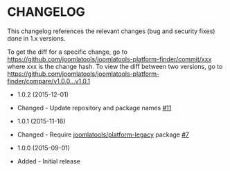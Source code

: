 CHANGELOG
=========

This changelog references the relevant changes (bug and security fixes) done in 1.x versions.

To get the diff for a specific change, go to https://github.com/joomlatools/joomlatools-platform-finder/commit/xxx where xxx is the
change hash. To view the diff between two versions, go to https://github.com/joomlatools/joomlatools-platform-finder/compare/v1.0.0...v1.0.1

* 1.0.2 (2015-12-01)
 * Changed - Update repository and package names [#11](https://github.com/joomlatools/joomlatools-platform-finder/issues/11)

* 1.0.1 (2015-11-16)
 * Changed - Require [joomlatools/platform-legacy](https://github.com/joomlatools/joomlatools-platform-legacy) package [#7](https://github.com/joomlatools/joomlatools-platform-finder/issues/7)

* 1.0.0 (2015-09-01)
 * Added - Initial release
